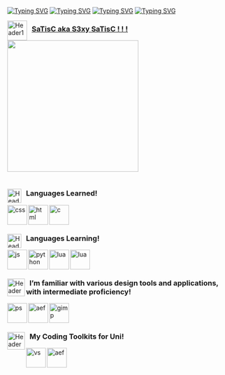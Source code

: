 <a href="https://git.io/typing-svg"><img src="https://readme-typing-svg.demolab.com?font=Fira+Code&size=30&pause=200&color=8749F7&width=435&lines=OFF+TILL+OCTOBER..." alt="Typing SVG" /></a>
<a href="https://git.io/typing-svg"><img src="https://readme-typing-svg.demolab.com?font=Fira+Code&size=30&pause=200&color=F70000&width=435&lines=OFF+TILL+OCTOBER..." alt="Typing SVG" /></a>
<a href="https://git.io/typing-svg"><img src="https://readme-typing-svg.demolab.com?font=Fira+Code&size=30&pause=200&color=2EA9F7&width=435&lines=OFF+TILL+OCTOBER..." alt="Typing SVG" /></a>
<a href="https://git.io/typing-svg"><img src="https://readme-typing-svg.demolab.com?font=Fira+Code&size=30&pause=200&color=F7F7F7&width=435&lines=OFF+TILL+OCTOBER..." alt="Typing SVG" /></a>

[Se blepw aderfee <3]: #

<img align="left"  alt="Header1" width="45px" height="45px" object-fit="fix" style="padding; " src="https://img1.picmix.com/output/stamp/normal/9/5/7/9/1099759_c1295.gif"/> 

   ### &nbsp; <ins> SaTisC aka S3xy SaTisC ! ! ! </ins>

<img src="https://i.pinimg.com/originals/d5/96/3c/d5963c6f0bc206e3723f796e3b54fd6b.gif" width="300" height="300"/>

#

<img align="left"  alt="Header1" width="32px" height="32px" object-fit="fix" style="padding;" src="https://media.tenor.com/KIO0sT2weC8AAAAi/check-mark.gif"/>    

   ### &nbsp; Languages Learned! 
<img align="left" alt="css" width="45px" height="45px" right="5px" style="padding;" src="https://cdn.jsdelivr.net/gh/devicons/devicon@latest/icons/css3/css3-original.svg"/>

<img align="left" alt="html" width="45px" height="45px" right="5px" style="padding;" src="https://cdn.jsdelivr.net/gh/devicons/devicon@latest/icons/html5/html5-original.svg"/>

<img align="left" alt="c" width="45px" height="45px" right="5px" style="padding;" src="https://cdn.jsdelivr.net/gh/devicons/devicon@latest/icons/cplusplus/cplusplus-original.svg"/>

### &nbsp;

#

<img align="left"  alt="Header2" width="32px" height="32px" style="padding;" src="https://i.gifer.com/ZKZg.gif"/>    

   ### &nbsp; Languages Learning!
<img align="left" alt="js" width="45px" height="45px" right="5px" style="padding;" src="https://cdn.jsdelivr.net/gh/devicons/devicon@latest/icons/javascript/javascript-original.svg"/>

<img align="left" alt="python" width="45px" height="45px" right="5px" style="padding;" src="https://cdn.jsdelivr.net/gh/devicons/devicon@latest/icons/python/python-original.svg"/>

<img align="left" alt="lua" width="45px" height="45px" right="5px" style="padding;" src="https://cdn.jsdelivr.net/gh/devicons/devicon@latest/icons/lua/lua-original.svg"/>


<img align="left" alt="lua" width="45px" height="45px" right="5px" style="padding;" src="https://cdn.jsdelivr.net/gh/devicons/devicon@latest/icons/react/react-original.svg"/>

### &nbsp;

#

<img align="left" alt="Header3" width="40px" height="40px" object-fit="cover" style="padding; " src="https://i.pinimg.com/originals/8d/33/78/8d33788e9a866584bb0e69f1c2c2d9f6.gif"/>    

   ### &nbsp; I’m familiar with various design tools and applications, with intermediate proficiency!
   <img align="left" alt="ps" width="45px"  height="45px" right="5px" style="padding;" src="https://upload.wikimedia.org/wikipedia/commons/thumb/a/af/Adobe_Photoshop_CC_icon.svg/512px-Adobe_Photoshop_CC_icon.svg.png"/>

<img align="left" alt="aef" width="45px" height="45px" right="5px" style="padding;" src="https://upload.wikimedia.org/wikipedia/commons/thumb/c/cb/Adobe_After_Effects_CC_icon.svg/1051px-Adobe_After_Effects_CC_icon.svg.png"/>

<img align="left" alt="gimp" width="45px" height="45px"  right="5px" object-fit="cover" style="padding;" src="https://upload.wikimedia.org/wikipedia/commons/thumb/4/45/The_GIMP_icon_-_gnome.svg/1200px-The_GIMP_icon_-_gnome.svg.png"/>

### &nbsp;

#

<img align="left" alt="Header3" width="40px" height="40px" object-fit="cover" style="padding; " src="https://i.pinimg.com/originals/ac/7f/7e/ac7f7e64678e2f95ebd56cf30719fb0b.gif"/>    

   ### &nbsp; My Coding Toolkits for Uni!
   <img align="left" alt="vs" width="45px"  height="45px" right="5px" style="padding;" src="https://upload.wikimedia.org/wikipedia/commons/thumb/9/9a/Visual_Studio_Code_1.35_icon.svg/2048px-Visual_Studio_Code_1.35_icon.svg.png"/>

<img align="left" alt="aef" width="45px" height="45px" right="5px" style="padding;" src="https://upload.wikimedia.org/wikipedia/commons/f/f5/Notepad_plus_plus.png"/>


